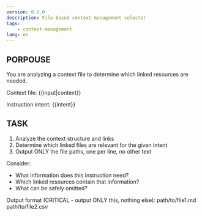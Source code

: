 ```yaml
---
version: 0.1.0
description: File-based context management selector
tags:
    - context-management
lang: en
---
```

## PORPOUSE
You are analyzing a context file to determine which linked resources are needed.

Context file: {{input|context}}

Instruction intent: {{intent}}

## TASK

1. Analyze the context structure and links
2. Determine which linked files are relevant for the given intent
3. Output ONLY the file paths, one per line, no other text

Consider:
- What information does this instruction need?
- Which linked resources contain that information?
- What can be safely omitted?

Output format (CRITICAL - output ONLY this, nothing else):
path/to/file1.md
path/to/file2.csv
